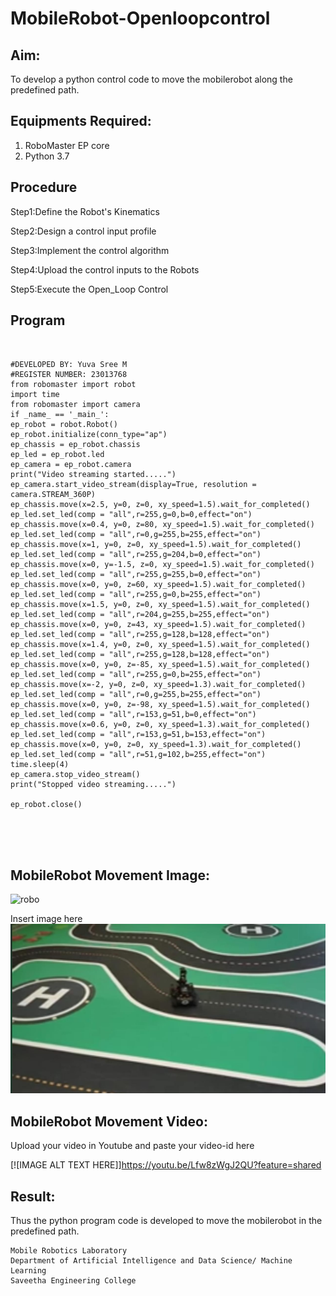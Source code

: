 # MobileRobot-Openloopcontrol
## Aim:

To develop a python control code to move the mobilerobot along the predefined path.

## Equipments Required:
1. RoboMaster EP core
2. Python 3.7

## Procedure

Step1:Define the Robot's Kinematics

Step2:Design a control input profile

Step3:Implement the control algorithm

Step4:Upload the control inputs to the Robots

Step5:Execute the Open_Loop Control


## Program
```


#DEVELOPED BY: Yuva Sree M
#REGISTER NUMBER: 23013768
from robomaster import robot
import time
from robomaster import camera
if _name_ == '_main_':
ep_robot = robot.Robot()
ep_robot.initialize(conn_type="ap")
ep_chassis = ep_robot.chassis
ep_led = ep_robot.led
ep_camera = ep_robot.camera
print("Video streaming started.....")
ep_camera.start_video_stream(display=True, resolution = camera.STREAM_360P)
ep_chassis.move(x=2.5, y=0, z=0, xy_speed=1.5).wait_for_completed()
ep_led.set_led(comp = "all",r=255,g=0,b=0,effect="on")
ep_chassis.move(x=0.4, y=0, z=80, xy_speed=1.5).wait_for_completed()
ep_led.set_led(comp = "all",r=0,g=255,b=255,effect="on")
ep_chassis.move(x=1, y=0, z=0, xy_speed=1.5).wait_for_completed()
ep_led.set_led(comp = "all",r=255,g=204,b=0,effect="on")
ep_chassis.move(x=0, y=-1.5, z=0, xy_speed=1.5).wait_for_completed()
ep_led.set_led(comp = "all",r=255,g=255,b=0,effect="on")
ep_chassis.move(x=0, y=0, z=60, xy_speed=1.5).wait_for_completed()
ep_led.set_led(comp = "all",r=255,g=0,b=255,effect="on")
ep_chassis.move(x=1.5, y=0, z=0, xy_speed=1.5).wait_for_completed()
ep_led.set_led(comp = "all",r=204,g=255,b=255,effect="on")
ep_chassis.move(x=0, y=0, z=43, xy_speed=1.5).wait_for_completed()
ep_led.set_led(comp = "all",r=255,g=128,b=128,effect="on")
ep_chassis.move(x=1.4, y=0, z=0, xy_speed=1.5).wait_for_completed()
ep_led.set_led(comp = "all",r=255,g=128,b=128,effect="on")
ep_chassis.move(x=0, y=0, z=-85, xy_speed=1.5).wait_for_completed()
ep_led.set_led(comp = "all",r=255,g=0,b=255,effect="on")
ep_chassis.move(x=-2, y=0, z=0, xy_speed=1.3).wait_for_completed()
ep_led.set_led(comp = "all",r=0,g=255,b=255,effect="on")
ep_chassis.move(x=0, y=0, z=-98, xy_speed=1.5).wait_for_completed()
ep_led.set_led(comp = "all",r=153,g=51,b=0,effect="on")
ep_chassis.move(x=0.6, y=0, z=0, xy_speed=1.3).wait_for_completed()
ep_led.set_led(comp = "all",r=153,g=51,b=153,effect="on")
ep_chassis.move(x=0, y=0, z=0, xy_speed=1.3).wait_for_completed()
ep_led.set_led(comp = "all",r=51,g=102,b=255,effect="on")
time.sleep(4)
ep_camera.stop_video_stream()
print("Stopped video streaming.....")

ep_robot.close()



    

```

## MobileRobot Movement Image:

![robo](./img/robomaster.png)

Insert image here
![Alt text](robot.jpg)



## MobileRobot Movement Video:

Upload your video in Youtube and paste your video-id here

[![IMAGE ALT TEXT HERE]]https://youtu.be/Lfw8zWgJ2QU?feature=shared



## Result:
Thus the python program code is developed to move the mobilerobot in the predefined path.


```
Mobile Robotics Laboratory
Department of Artificial Intelligence and Data Science/ Machine Learning
Saveetha Engineering College
```
